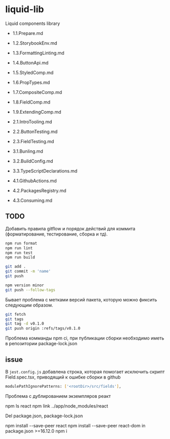 # liquid-lib

Liquid components library

- 1.1.Prepare.md
- 1.2.StorybookEnv.md
- 1.3.FormattingLinting.md
- 1.4.ButtonApi.md
- 1.5.StyledComp.md
- 1.6.PropTypes.md
- 1.7.CompositeComp.md
- 1.8.FieldComp.md
- 1.9.ExtendingComp.md

- 2.1.IntroTooling.md
- 2.2.ButtonTesting.md
- 2.3.FieldTesting.md

- 3.1.Bunling.md
- 3.2.BuildСonfig.md
- 3.3.TypeScriptDeclarations.md

- 4.1.GithubActions.md
- 4.2.PackagesRegistry.md
- 4.3.Consuming.md

## TODO

Добавить правила gitflow и порядок действий для коммита (форматирование, тестирование, сборка и тд).

```bash
npm run format
npm run lint
npm run test
npm run build
```

```bash
git add .
git commit -m 'name'
git push
```

```bash
npm version minor
git push --follow-tags
```

Бывает проблема с метками версий пакета, которую можно фиксить следующим образом.
```bash
git fetch
git tags
git tag -d v0.1.0
git push origin :refs/tags/v0.1.0
```

Проблема комманды npm ci, при публикации сборки необходимо иметь в репозитории package-lock.json

## issue

В `jest.config.js` добавлена строка, которая помогает исключить скрипт Field.spec.tsx, приводящий к ошибке сборки в github

```bash
modulePathIgnorePatterns: ['<rootDir>/src/fields'],
```

Проблема с дублированием экземпляров реакт

npm ls react
npm link ../app/node_modules/react

Del package.json, package-lock.json

npm install --save-peer react
npm install --save-peer react-dom
in package.json >=16.12.0
npm i
